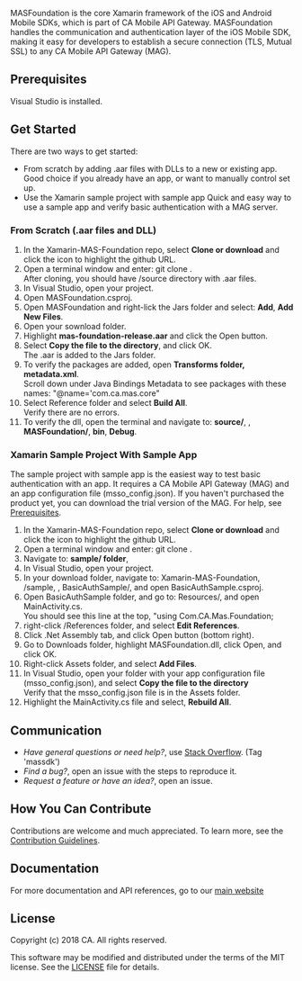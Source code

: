 MASFoundation is the core Xamarin framework of the iOS and Android Mobile SDKs, which is part of CA Mobile API Gateway. MASFoundation handles the communication and authentication layer of the iOS Mobile SDK, making it easy for developers to establish a secure connection (TLS, Mutual SSL) to any CA Mobile API Gateway (MAG).

## Prerequisites

Visual Studio is installed.

## Get Started

There are two ways to get started:

- From scratch by adding .aar files with DLLs to a new or existing app.  
Good choice if you already have an app, or want to manually control set up.
- Use the Xamarin sample project with sample app 
Quick and easy way to use a sample app and verify basic authentication with a MAG server.

### From Scratch (.aar files and DLL)

1. In the Xamarin-MAS-Foundation repo, select **Clone or download** and click the icon to highlight the github URL.
2. Open a terminal window and enter: git clone <github URL>.  
After cloning, you should have /source directory with .aar files.
3. In Visual Studio, open your project.
4. Open MASFoundation.csproj. 
5. Open MASFoundation and right-lick the Jars folder and select: **Add**, **Add New Files**.
6. Open your sownload folder. 
7. Highlight **mas-foundation-release.aar** and click the Open button.
8. Select **Copy the file to the directory**, and click OK.  
The .aar is added to the Jars folder.
9. To verify the packages are added, open **Transforms folder, metadata.xml**.  
Scroll down under Java Bindings Metadata to see packages with these names: "@name='com.ca.mas.core"
10. Select Reference folder and select **Build All**.  
Verify there are no errors.
11. To verify the dll, open the terminal and navigate to: **source/**, **<platform>**, **MASFoundation/**, **bin**, **Debug**.

### Xamarin Sample Project With Sample App

The sample project with sample app is the easiest way to test basic authentication with an app. It requires a CA Mobile API Gateway (MAG) and an app configuration file (msso_config.json). If you haven't purchased the product yet, you can download the trial version of the MAG. For help, see [Prerequisites][prerequisites].

1. In the Xamarin-MAS-Foundation repo, select **Clone or download** and click the icon to highlight the github URL.
2. Open a terminal window and enter: git clone <github URL>.  
3. Navigate to: **sample/ folder**, **<platform>** 
3. In Visual Studio, open your project.
4. In your download folder, navigate to: Xamarin-MAS-Foundation, /sample, <platform>, BasicAuthSample/, and open BasicAuthSample.csproj. 
5. Open BasicAuthSample folder, and go to: Resources/, and open MainActivity.cs.  
You should see this line at the top, "using Com.CA.Mas.Foundation; 
6. right-click /References folder, and select **Edit References**. 
7. Click .Net Assembly tab, and click Open button (bottom right).
8. Go to Downloads folder, highlight MASFoundation.dll, click Open, and click OK. 
9. Right-click Assets folder, and select **Add Files**.
10. In Visual Studio, open your folder with your app configuration file (msso_config.json), and select **Copy the file to the directory**  
Verify that the msso_config.json file is in the Assets folder. 
11. Highlight the MainActivity.cs file and select, **Rebuild All**.  
 
## Communication

- *Have general questions or need help?*, use [Stack Overflow][StackOverflow]. (Tag 'massdk')
- *Find a bug?*, open an issue with the steps to reproduce it.
- *Request a feature or have an idea?*, open an issue.

## How You Can Contribute

Contributions are welcome and much appreciated. To learn more, see the [Contribution Guidelines][contributing].

## Documentation

For more documentation and API references, go to our [main website][docs]

## License

Copyright (c) 2018 CA. All rights reserved.

This software may be modified and distributed under the terms
of the MIT license. See the [LICENSE][license-link] file for details.

 [mag]: https://docops.ca.com/mag
 [mas.ca.com]: http://mas.ca.com/
 [get-started]: http://mas.ca.com/get-started/
 [docs]: http://mas.ca.com/docs/
 [blog]: http://mas.ca.com/blog/
 [videos]: https://www.ca.com/us/developers/mas/videos.html
 [StackOverflow]: http://stackoverflow.com/questions/tagged/massdk
 [download]: https://github.com/CAAPIM/iOS-MAS-Foundation/archive/master.zip
 [contributing]: https://github.com/CAAPIM/iOS-MAS-Foundation/blob/develop/CONTRIBUTING.md
 [license-link]: /LICENSE
 [prerequisites]: http://mas.ca.com/docs/ios/1.6.00/guides/#prerequisites
